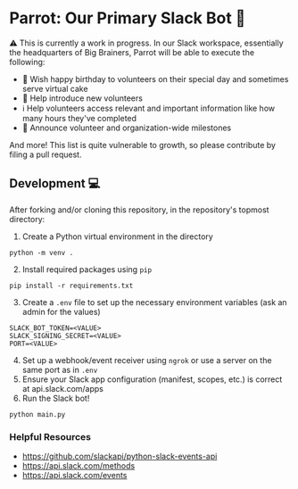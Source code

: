 # Parrot: Our Primary Slack Bot :parrot:
:warning: This is currently a work in progress.
In our Slack workspace, essentially the headquarters of Big Brainers, Parrot will be able to execute the following:
- :birthday: Wish happy birthday to volunteers on their special day and sometimes serve virtual cake
- :wave: Help introduce new volunteers
- :information_source: Help volunteers access relevant and important information like how many hours they've completed
- :tada: Announce volunteer and organization-wide milestones

And more! This list is quite vulnerable to growth, so please contribute by filing a pull request.

## Development :computer:
After forking and/or cloning this repository, in the repository's topmost directory:
1. Create a Python virtual environment in the directory

`python -m venv .`

2. Install required packages using `pip`

`pip install -r requirements.txt`

3. Create a `.env` file to set up the necessary environment variables (ask an admin for the values)
```
SLACK_BOT_TOKEN=<VALUE>
SLACK_SIGNING_SECRET=<VALUE>
PORT=<VALUE>
```
4. Set up a webhook/event receiver using `ngrok` or use a server on the same port as in `.env`
5. Ensure your Slack app configuration (manifest, scopes, etc.) is correct at api.slack.com/apps
5. Run the Slack bot!

`python main.py`

### Helpful Resources
- https://github.com/slackapi/python-slack-events-api
- https://api.slack.com/methods
- https://api.slack.com/events